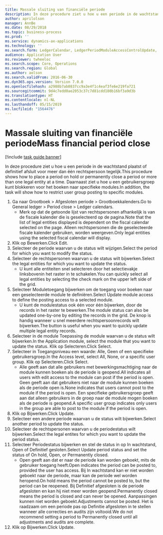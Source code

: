 ```yaml
---
title: Massale sluiting van financiële periode
description: In deze procedure ziet u hoe u een periode in de wachtstand plaatst of definitief afsluit voor meer dan één rechtspersoon tegelijk.
author: aprilolson
manager: AnnBe
ms.date: 08/29/2018
ms.topic: business-process
ms.prod: ''
ms.service: dynamics-ax-applications
ms.technology: ''
ms.search.form: LedgerCalendar, LedgerPeriodModuleAccessControlUpdate, SysLookupPicklist, LedgerFiscalCalendarPeriodStatus
audience: Application User
ms.reviewer: twheeloc
ms.search.scope: Core, Operations
ms.search.region: Global
ms.author: aolson
ms.search.validFrom: 2016-06-30
ms.dyn365.ops.version: Version 7.0.0
ms.openlocfilehash: a2988b7ab0837cc9a3e4f1c4eaf3fe6e219fa721
ms.sourcegitcommit: 9d4c7edd0ae2053c37c7d81cdd180b16bf3a9d3b
ms.translationtype: HT
ms.contentlocale: nl-NL
ms.lasthandoff: 05/15/2019
ms.locfileid: "1564476"
---
```

# <a name="mass-financial-period-close"></a><span data-ttu-id="c13d3-103">Massale sluiting van financiële periode</span><span class="sxs-lookup"><span data-stu-id="c13d3-103">Mass financial period close</span></span>

[!include [task guide banner](../../includes/task-guide-banner.md)]

<span data-ttu-id="c13d3-104">In deze procedure ziet u hoe u een periode in de wachtstand plaatst of definitief afsluit voor meer dan één rechtspersoon tegelijk.</span><span class="sxs-lookup"><span data-stu-id="c13d3-104">This procedure shows how to place a period on hold or permanently close a period or more than one legal entity at a time.</span></span> <span data-ttu-id="c13d3-105">Daarnaast ziet u hoe u een gebruikersgroep kunt blokkeren voor het boeken naar specifieke modules.</span><span class="sxs-lookup"><span data-stu-id="c13d3-105">In addition, the task will show how to restrict user group posting to specific modules.</span></span>

1. <span data-ttu-id="c13d3-106">Ga naar Grootboek > Afgesloten periode > Grootboekkalenders.</span><span class="sxs-lookup"><span data-stu-id="c13d3-106">Go to General ledger > Period close > Ledger calendars.</span></span>
    * <span data-ttu-id="c13d3-107">Merk op dat de getoonde lijst van rechtspersonen afhankelijk is van de fiscale kalender die is geselecteerd op de pagina.</span><span class="sxs-lookup"><span data-stu-id="c13d3-107">Note that the list of legal entities displayed is dependent on the fiscal calendar selected on the page.</span></span> <span data-ttu-id="c13d3-108">Alleen rechtspersonen die de geselecteerde fiscale kalender gebruiken, worden weergeven.</span><span class="sxs-lookup"><span data-stu-id="c13d3-108">Only legal entities using the selected fiscal calendar will display.</span></span>  
2. <span data-ttu-id="c13d3-109">Klik op Bewerken.</span><span class="sxs-lookup"><span data-stu-id="c13d3-109">Click Edit.</span></span>
3. <span data-ttu-id="c13d3-110">Selecteer de periode waarvan u de status wilt wijzigen.</span><span class="sxs-lookup"><span data-stu-id="c13d3-110">Select the period for which you want to modify the status.</span></span>
4. <span data-ttu-id="c13d3-111">Selecteer de rechtspersonen waarvan u de status wilt bijwerken.</span><span class="sxs-lookup"><span data-stu-id="c13d3-111">Select the legal entities for which you want to update the status.</span></span>
    * <span data-ttu-id="c13d3-112">U kunt alle entiteiten snel selecteren door het selectievakje linksbovenin het raster in te schakelen.</span><span class="sxs-lookup"><span data-stu-id="c13d3-112">You can quickly select all legal entities  by selecting the check mark on the upper left side of the grid.</span></span>  
5. <span data-ttu-id="c13d3-113">Selecteer Moduletoegang bijwerken om de toegang voor boeken naar een geselecteerde module te definiëren.</span><span class="sxs-lookup"><span data-stu-id="c13d3-113">Select Update module access to define the posting access to a selected module.</span></span>
    * <span data-ttu-id="c13d3-114">U kunt de modulestatus ook één voor één bijwerken, door de records in het raster te bewerken.</span><span class="sxs-lookup"><span data-stu-id="c13d3-114">The module status can also be updated one-by-one by editing the records in the grid.</span></span> <span data-ttu-id="c13d3-115">De knop is handig wanneer u snel meerdere rechtspersoonrecords wilt bijwerken.</span><span class="sxs-lookup"><span data-stu-id="c13d3-115">The button is useful when you want to quickly update multiple legal entity records.</span></span>  
6. <span data-ttu-id="c13d3-116">Selecteer in de module Toepassing de module waarvan u de status wilt bijwerken.</span><span class="sxs-lookup"><span data-stu-id="c13d3-116">In the Application module, select the module that you want to update the status.</span></span> <span data-ttu-id="c13d3-117">Klik op Selecteren.</span><span class="sxs-lookup"><span data-stu-id="c13d3-117">Click Select.</span></span>
7. <span data-ttu-id="c13d3-118">Selecteer in Toegangsniveau een waarde: Alle, Geen of een specifieke gebruikersgroep.</span><span class="sxs-lookup"><span data-stu-id="c13d3-118">In the Access level, select All, None, or a specific user group.</span></span> <span data-ttu-id="c13d3-119">Klik op Selecteren.</span><span class="sxs-lookup"><span data-stu-id="c13d3-119">Click Select.</span></span>
    * <span data-ttu-id="c13d3-120">Alle geeft aan dat alle gebruikers met bewerkingsmachtiging naar de module kunnen boeken als de periode is geopend.</span><span class="sxs-lookup"><span data-stu-id="c13d3-120">All indicates all users with edit access to the module can post if the period is open.</span></span> <span data-ttu-id="c13d3-121">Geen geeft aan dat gebruikers niet naar de module kunnen boeken als de periode open is.</span><span class="sxs-lookup"><span data-stu-id="c13d3-121">None indicates that users cannot post to the module if the period is open.</span></span> <span data-ttu-id="c13d3-122">Een specifieke gebruikersgroep geeft aan dat alleen gebruikers in de groep naar de module mogen boeken als de periode is geopend.</span><span class="sxs-lookup"><span data-stu-id="c13d3-122">A specific user group indicates only users in the group are able to post to the module if the period is open.</span></span>  
8. <span data-ttu-id="c13d3-123">Klik op Bijwerken.</span><span class="sxs-lookup"><span data-stu-id="c13d3-123">Click Update.</span></span>
9. <span data-ttu-id="c13d3-124">Selecteer een andere periode waarvan u de status wilt bijwerken.</span><span class="sxs-lookup"><span data-stu-id="c13d3-124">Select another period to update the status.</span></span>
10. <span data-ttu-id="c13d3-125">Selecteer de rechtspersonen waarvan u de periodestatus wilt bijwerken.</span><span class="sxs-lookup"><span data-stu-id="c13d3-125">Select the legal entites for which you want to update the period status.</span></span>
11. <span data-ttu-id="c13d3-126">Selecteer Periodestatus bijwerken en stel de status in op In wachtstand, Open of Definitief gesloten.</span><span class="sxs-lookup"><span data-stu-id="c13d3-126">Select Update period status and set the status of On hold, Open, or Permanently closed.</span></span>
    * <span data-ttu-id="c13d3-127">Open geeft aan dat er naar de periode kan worden geboekt, mits de gebruiker toegang heeft.</span><span class="sxs-lookup"><span data-stu-id="c13d3-127">Open indicates the period can be posted to, provided the user has access.</span></span> <span data-ttu-id="c13d3-128">Bij In wachtstand kan er niet worden geboekt naar de periode, maar kan de periode wel worden heropend.</span><span class="sxs-lookup"><span data-stu-id="c13d3-128">On hold means the period cannot be posted to, but the period can be reopened.</span></span> <span data-ttu-id="c13d3-129">Bij Definitief afgesloten is de periode afgesloten en kan hij niet meer worden geopend.</span><span class="sxs-lookup"><span data-stu-id="c13d3-129">Permanently closed means the period is closed and can never be opened.</span></span> <span data-ttu-id="c13d3-130">Aanpassingen kunnen niet worden geboekt.</span><span class="sxs-lookup"><span data-stu-id="c13d3-130">Adjustments cannot be posted.</span></span> <span data-ttu-id="c13d3-131">Het is raadzaam om een periode pas op Definitie afgesloten in te stellen wanneer alle correcties en audits zijn voltooid.</span><span class="sxs-lookup"><span data-stu-id="c13d3-131">We do not recommend setting a period to Permanently closed until all adjustments and audits are complete.</span></span>  
12. <span data-ttu-id="c13d3-132">Klik op Bijwerken.</span><span class="sxs-lookup"><span data-stu-id="c13d3-132">Click Update.</span></span>

